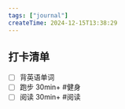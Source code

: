 ```yaml
---
tags: ["journal"]
createTime: 2024-12-15T13:38:29
---
```

## 打卡清单

- [ ] 背英语单词
- [ ] 跑步 30min+ #健身
- [ ] 阅读 30min+ #阅读